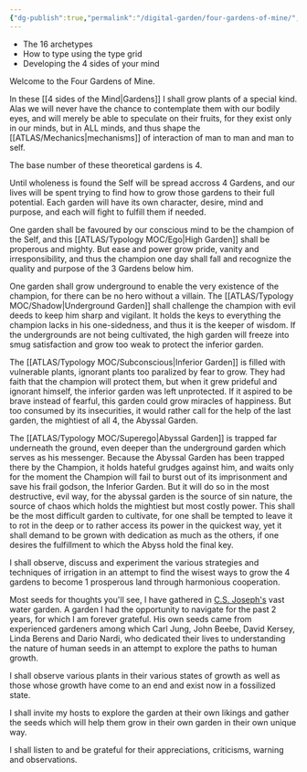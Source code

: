 ```yaml
---
{"dg-publish":true,"permalink":"/digital-garden/four-gardens-of-mine/","tags":"gardenEntry"}
---
```



- The 16 archetypes 
- How to type using the type grid
- Developing the 4 sides of your mind 

Welcome to the Four Gardens of Mine.

In these [[4 sides of the Mind\|Gardens]] I shall grow plants of a special kind. Alas we will never have the chance to contemplate them with our bodily eyes, and will merely be able to speculate on their fruits, for they exist only in our minds, but in ALL minds, and thus shape the [[ATLAS/Mechanics\|mechanisms]] of interaction of man to man and man to self.  

The base number of these theoretical gardens is 4. 

Until wholeness is found the Self will be spread accross 4 Gardens, and our lives will be spent trying to find how to grow those gardens to their full potential. Each garden will have its own character, desire, mind and purpose, and each will fight to fulfill them if needed. 

One garden shall be favoured by our conscious mind to be the champion of the Self, and this [[ATLAS/Typology MOC/Ego\|High Garden]] shall be properous and mighty. But ease and power grow pride, vanity and irresponsibility, and thus the champion one day shall fall and recognize the quality and purpose of the 3 Gardens below him. 

One garden shall grow underground to enable the very existence of the champion, for there can be no hero without a villain. The [[ATLAS/Typology MOC/Shadow\|Underground Garden]] shall challenge the champion with evil deeds to keep him sharp and vigilant. It holds the keys to everything the champion lacks in his one-sidedness, and thus it is the keeper of wisdom. If the undergrounds are not being cultivated, the high garden will freeze into smug satisfaction and grow too weak to protect the inferior garden. 

The [[ATLAS/Typology MOC/Subconscious\|Inferior Garden]] is filled with vulnerable plants, ignorant plants too paralized by fear to grow. They had faith that the champion will protect them, but when it grew prideful and ignorant himself, the inferior garden was left unprotected. If it aspired to be brave instead of fearful, this garden could grow miracles of happiness. But too consumed by its insecurities, it would rather call for the help of the last garden, the mightiest of all 4, the Abyssal Garden. 

The [[ATLAS/Typology MOC/Superego\|Abyssal Garden]] is trapped far underneath the ground, even deeper than the underground garden which serves as his messenger. Because the Abyssal Garden has been trapped there by the Champion, it holds hateful grudges against him, and waits only for the moment the Champion will fail to burst out of its imprisonment and save his frail godson, the Inferior Garden. But it will do so in the most destructive, evil way, for the abyssal garden is the source of sin nature, the source of chaos which holds the mightiest but most costly power. This shall be the most difficult garden to cultivate, for one shall be tempted to leave it to rot in the deep or to rather access its power in the quickest way, yet it shall demand to be grown with dedication as much as the others, if one desires the fulfillment to which the Abyss hold the final key. 

I shall observe, discuss and experiment the various strategies and techniques of irrigation in an attempt to find the wisest ways to grow the 4 gardens to become 1 prosperous land through harmonious cooperation. 

Most seeds for thoughts you'll see, I have gathered in [C.S. Joseph's](https://csjoseph.life/) vast water garden. A garden I had the opportunity to navigate for the past 2 years, for which I am forever grateful. His own seeds came from experienced gardeners among which Carl Jung, John Beebe, David Kersey, Linda Berens and Dario Nardi, who dedicated their lives to understanding the nature of human seeds in an attempt to explore the paths to human growth. 

I shall observe various plants in their various states of growth as well as those whose growth have come to an end and exist now in a fossilized state. 

I shall invite my hosts to explore the garden at their own likings and gather the seeds which will help them grow in their own garden in their own unique way. 

I shall listen to and be grateful for their appreciations, criticisms, warning and observations. 

[^1]: I say the game is human, but it is likely a game all species able to perceive and judge play as well. 